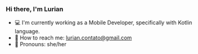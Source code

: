 ### Hi there, I'm Lurian

- 💻 I'm currently working as a Mobile Developer, specifically with Kotlin language. 
- 📨 How to reach me: lurian.contato@gmail.com
- 🙂 Pronouns: she/her
